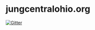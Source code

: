 # jungcentralohio.org

[![Gitter](https://badges.gitter.im/jungcentralohio-org/Lobby.svg)](https://gitter.im/jungcentralohio-org/Lobby?utm_source=badge&utm_medium=badge&utm_campaign=pr-badge&utm_content=badge)